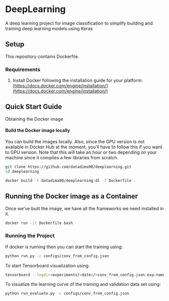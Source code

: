 # DeepLearning

A deep learning project for image classification to simplify building and training deep learning models using Keras

## Setup

This repository contains Dockerfile.

### Requirements
1. Install Docker following the installation guide for your platform: 
[https://docs.docker.com/engine/installation/](https://docs.docker.com/engine/installation/)

## Quick Start Guide

Obtaining the Docker image

#### Build the Docker image locally
You can build the images locally. Also, since the GPU version is not available in Docker Hub at the moment, you'll have to follow this if you want to GPU version. Note that this will take an hour or two depending on your machine since it compiles a few libraries from scratch.

```bash
git clone https://github.com/datadima90/deeplearning.git
cd deeplearning
```

```bash
docker build -t datadima90/deeplearning:dl -f Dockerfile .
```

## Running the Docker image as a Container
Once we've built the image, we have all the frameworks we need installed in it. 

```bash
docker run -it Dockerfile bash
```

### Running the Project
If docker is running then you can start the training using:

```bash
python run.py -c configs/conv_from_config.json
```

To start Tensorboard visualization using:

```bash
tensorboard --logdir=experiments/<date>/<conv_from_config.json.exp.name>/logs
```

To visualize the learning curve of the training and validation data set using:

```bash
python run_evaluate.py -c configs/conv_from_config.json
```

